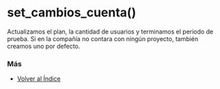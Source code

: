 # set_cambios_cuenta()

Actualizamos el plan, la cantidad de usuarios y terminamos el periodo de prueba. Si en la compañía no contara con ningún proyecto, también creamos uno por defecto. 

### Más

  * [Volver al Índice](./index.md)
